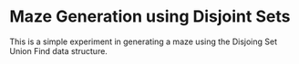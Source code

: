 # Maze Generation using Disjoint Sets

This is a simple experiment in generating a maze using the Disjoing Set Union Find data structure.
